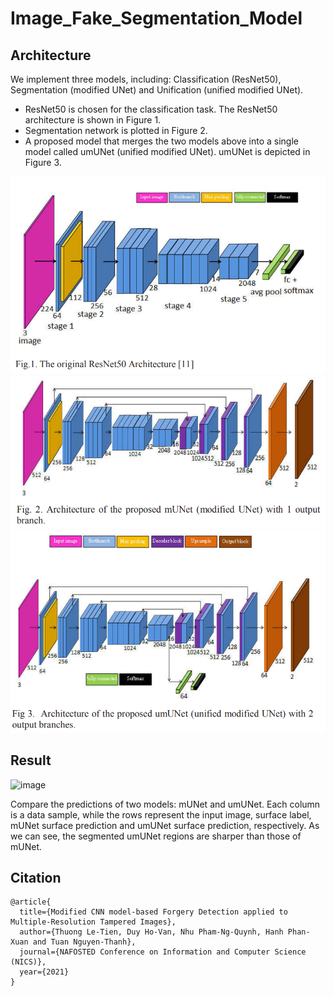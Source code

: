 # Image_Fake_Segmentation_Model
## Architecture
We implement three models, including: Classification (ResNet50), Segmentation (modified UNet) and Unification (unified modified UNet).
+ ResNet50 is chosen for the classification task. The ResNet50 architecture is shown in Figure 1.
+ Segmentation network is plotted in Figure 2.
+ A proposed model that merges the two models above into a single model called umUNet (unified modified UNet). umUNet is depicted in Figure 3.

<p align="center">
  <img src="pictures/ResNet50.png" width="800" alt="accessibility text">
  <img src="pictures/mUNet.png" width="800" alt="accessibility text">
  <img src="pictures/umUNet.png" width="800" alt="accessibility text">
</p>


## Result


![image](https://user-images.githubusercontent.com/67592591/144274056-e1030a9f-db4c-4a34-be0f-10d844b5f7a1.png)

Compare the predictions of two models: mUNet and umUNet. Each column is a data sample, while the rows represent the input image, surface label, mUNet surface prediction and umUNet surface prediction, respectively. As we can see, the segmented umUNet regions are sharper than those of mUNet.

## Citation
```
@article{
  title={Modified CNN model-based Forgery Detection applied to Multiple-Resolution Tampered Images},
  author={Thuong Le-Tien, Duy Ho-Van, Nhu Pham-Ng-Quynh, Hanh Phan-Xuan and Tuan Nguyen-Thanh},
  journal={NAFOSTED Conference on Information and Computer Science (NICS)},
  year={2021}
}
```

